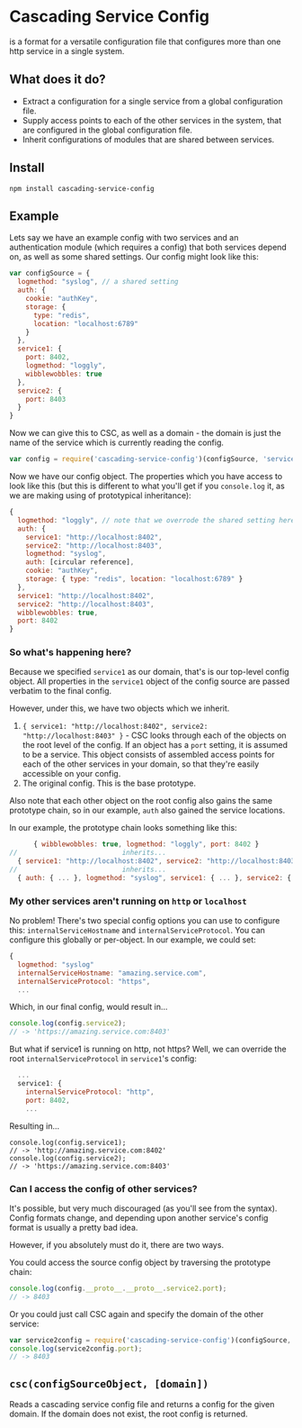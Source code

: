 # Cascading Service Config

is a format for a versatile configuration file that configures more than one
http service in a single system.

## What does it do?

* Extract a configuration for a single service from a global configuration file.
* Supply access points to each of the other services in the system, that are
  configured in the global configuration file.
* Inherit configurations of modules that are shared between services.

## Install

```
npm install cascading-service-config
```

## Example

Lets say we have an example config with two services and an authentication
module (which requires a config) that both services depend on, as well as some
shared settings. Our config might look like this:

```javascript
var configSource = {
  logmethod: "syslog", // a shared setting
  auth: {
    cookie: "authKey",
    storage: {
      type: "redis",
      location: "localhost:6789"
    }
  },
  service1: {
    port: 8402,
    logmethod: "loggly",
    wibblewobbles: true
  },
  service2: {
    port: 8403
  }
}
```

Now we can give this to CSC, as well as a domain - the domain is just the name
of the service which is currently reading the config.

```javascript
var config = require('cascading-service-config')(configSource, 'service1');
```

Now we have our config object. The properties which you have access to look like
this (but this is different to what you'll get if you `console.log` it, as we
are making using of prototypical inheritance):

```javascript
{ 
  logmethod: "loggly", // note that we overrode the shared setting here
  auth: { 
    service1: "http://localhost:8402",
    service2: "http://localhost:8403",
    logmethod: "syslog",
    auth: [circular reference],
    cookie: "authKey", 
    storage: { type: "redis", location: "localhost:6789" } 
  },
  service1: "http://localhost:8402",
  service2: "http://localhost:8403",
  wibblewobbles: true,
  port: 8402
}
```

### So what's happening here?

Because we specified `service1` as our domain, that's is our top-level config
object. All properties in the `service1` object of the config source are passed
verbatim to the final config.

However, under this, we have two objects which we inherit.

1. `{ service1: "http://localhost:8402", service2: "http://localhost:8403" }` -
   CSC looks through each of the objects on the root level of the config. If an
   object has a `port` setting, it is assumed to be a service. This object
   consists of assembled access points for each of the other services in your
   domain, so that they're easily accessible on your config.
2. The original config. This is the base prototype.

Also note that each other object on the root config also gains the same prototype
chain, so in our example, `auth` also gained the service locations.

In our example, the prototype chain looks something like this:

```javascript
      { wibblewobbles: true, logmethod: "loggly", port: 8402 }
//                          inherits...
  { service1: "http://localhost:8402", service2: "http://localhost:8403" }
//                          inherits...
  { auth: { ... }, logmethod: "syslog", service1: { ... }, service2: { ... } }
```

### My other services aren't running on `http` or `localhost`

No problem! There's two special config options you can use to configure this:
`internalServiceHostname` and `internalServiceProtocol`. You can configure this
globally or per-object. In our example, we could set:

```javascript
{
  logmethod: "syslog"
  internalServiceHostname: "amazing.service.com",
  internalServiceProtocol: "https",
  ...
```

Which, in our final config, would result in...

```javascript
console.log(config.service2);
// -> 'https://amazing.service.com:8403'
```

But what if service1 is running on http, not https? Well, we can override the
root `internalServiceProtocol` in `service1`'s config:

```javascript
  ...
  service1: {
    internalServiceProtocol: "http",
    port: 8402,
    ...
```

Resulting in...

```
console.log(config.service1);
// -> 'http://amazing.service.com:8402'
console.log(config.service2);
// -> 'https://amazing.service.com:8403'
```

### Can I access the config of other services?

It's possible, but very much discouraged (as you'll see from the syntax). Config
formats change, and depending upon another service's config format is usually a 
pretty bad idea.

However, if you absolutely must do it, there are two ways.

You could access the source config object by traversing the prototype chain:

```javascript
console.log(config.__proto__.__proto__.service2.port);
// -> 8403
```

Or you could just call CSC again and specify the domain of the other service:

```javascript
var service2config = require('cascading-service-config')(configSource, 'service2');
console.log(service2config.port);
// -> 8403
```

## `csc(configSourceObject, [domain])`

Reads a cascading service config file and returns a config for the given domain.
If the domain does not exist, the root config is returned.
